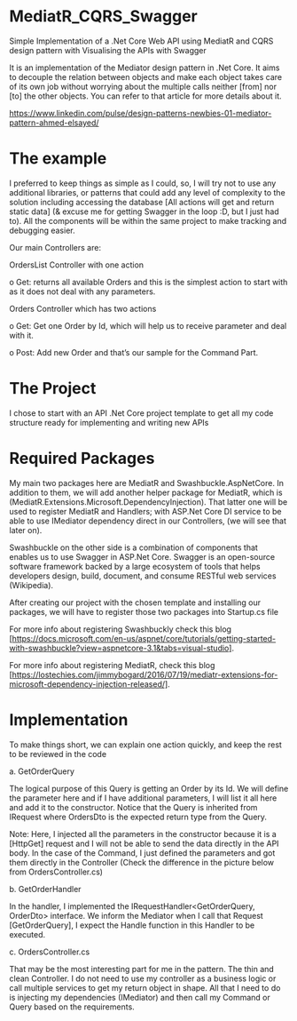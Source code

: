 # MediatR_CQRS_Swagger

Simple Implementation of a .Net Core Web API using MediatR and CQRS design pattern with Visualising the APIs with Swagger

It is an implementation of the Mediator design pattern in .Net Core. It aims to decouple the relation between objects and make each object takes care of its own job without worrying about the multiple calls neither [from] nor [to] the other objects. You can refer to that article for more details about it.

https://www.linkedin.com/pulse/design-patterns-newbies-01-mediator-pattern-ahmed-elsayed/


# The example

I preferred to keep things as simple as I could, so, I will try not to use any additional libraries, or patterns that could add any level of complexity to the solution including accessing the database [All actions will get and return static data] (& excuse me for getting Swagger in the loop :D, but I just had to). All the components will be within the same project to make tracking and debugging easier.

Our main Controllers are:

OrdersList Controller with one action

o  Get: returns all available Orders and this is the simplest action to start with as it does not deal with any parameters.

Orders Controller which has two actions

o  Get: Get one Order by Id, which will help us to receive parameter and deal with it.

o  Post: Add new Order and that’s our sample for the Command Part.



# The Project

I chose to start with an API .Net Core project template to get all my code structure ready for implementing and writing new APIs


# Required Packages

My main two packages here are MediatR and Swashbuckle.AspNetCore. In addition to them, we will add another helper package for MediatR, which is (MediatR.Extensions.Microsoft.DependencyInjection). That latter one will be used to register MediatR and Handlers; with ASP.Net Core DI service to be able to use IMediator dependency direct in our Controllers, (we will see that later on).

Swashbuckle on the other side is a combination of components that enables us to use Swagger in ASP.Net Core. Swagger is an open-source software framework backed by a large ecosystem of tools that helps developers design, build, document, and consume RESTful web services (Wikipedia).


After creating our project with the chosen template and installing our packages, we will have to register those two packages into Startup.cs file

For more info about registering Swashbuckly check this blog [https://docs.microsoft.com/en-us/aspnet/core/tutorials/getting-started-with-swashbuckle?view=aspnetcore-3.1&tabs=visual-studio].

For more info about registering MediatR, check this blog [https://lostechies.com/jimmybogard/2016/07/19/mediatr-extensions-for-microsoft-dependency-injection-released/].

# Implementation

To make things short, we can explain one action quickly, and keep the rest to be reviewed in the code

a.     GetOrderQuery

The logical purpose of this Query is getting an Order by its Id. We will define the parameter here and if I have additional parameters, I will list it all here and add it to the constructor. Notice that the Query is inherited from IRequest<OrdersDto> where OrdersDto is the expected return type from the Query.

Note: Here, I injected all the parameters in the constructor because it is a [HttpGet] request and I will not be able to send the data directly in the API body. In the case of the Command, I just defined the parameters and got them directly in the Controller (Check the difference in the picture below from OrdersController.cs)

b.    GetOrderHandler

In the handler, I implemented the IRequestHandler<GetOrderQuery, OrderDto> interface. We inform the Mediator when I call that Request [GetOrderQuery], I expect the Handle function in this Handler to be executed.

c.     OrdersController.cs

That may be the most interesting part for me in the pattern. The thin and clean Controller. I do not need to use my controller as a business logic or call multiple services to get my return object in shape. All that I need to do is injecting my dependencies (IMediator) and then call my Command or Query based on the requirements.

